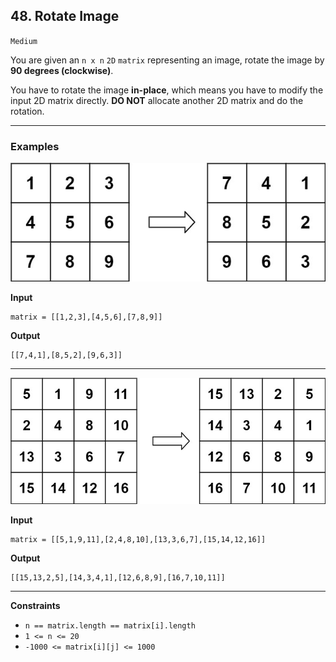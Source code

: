 ## 48. Rotate Image

`Medium`

You are given an `n x n` `2D` `matrix` representing an image, rotate the image by **90 degrees (clockwise)**.

You have to rotate the image **in-place**, which means you have to modify the input 2D matrix directly. **DO NOT** allocate another 2D matrix and do the rotation.

---

### Examples

![mat1.jpg](mat1.jpg)

**Input**
```
matrix = [[1,2,3],[4,5,6],[7,8,9]]
```

**Output**
```
[[7,4,1],[8,5,2],[9,6,3]]
```

---

![mat2.jpg](mat2.jpg)

**Input**
```
matrix = [[5,1,9,11],[2,4,8,10],[13,3,6,7],[15,14,12,16]]
```

**Output**
```
[[15,13,2,5],[14,3,4,1],[12,6,8,9],[16,7,10,11]]
```

---

**Constraints**
* `n == matrix.length == matrix[i].length`
* `1 <= n <= 20`
* `-1000 <= matrix[i][j] <= 1000`
